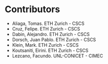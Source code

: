 # Contributors

- Aliaga, Tomas. ETH Zurich - CSCS
- Cruz, Felipe. ETH Zurich - CSCS
- Dabin, Alejandro. ETH Zurich - CSCS
- Dorsch, Juan Pablo. ETH Zurich - CSCS
- Klein, Mark. ETH Zurich - CSCS
- Koutsaniti, Eirini. ETH Zurich - CSCS
- Lezcano, Facundo. UNL-CONICET - CIMEC